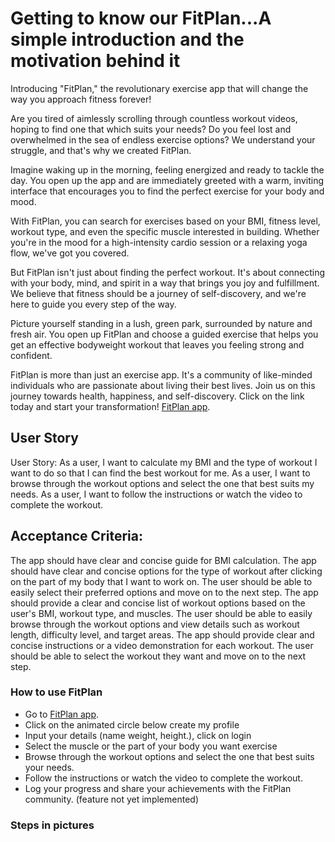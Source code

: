 # Getting to know our FitPlan...A simple introduction and the motivation behind it

Introducing "FitPlan," the revolutionary exercise app that will change the way you approach fitness forever!

Are you tired of aimlessly scrolling through countless workout videos, hoping to find one that which suits your needs? Do you feel lost and overwhelmed in the sea of endless exercise options? We understand your struggle, and that's why we created FitPlan.

Imagine waking up in the morning, feeling energized and ready to tackle the day. You open up the app and are immediately greeted with a warm, inviting interface that encourages you to find the perfect exercise for your body and mood.

With FitPlan, you can search for exercises based on your BMI, fitness level, workout type, and even the specific muscle interested in building. Whether you're in the mood for a high-intensity cardio session or a relaxing yoga flow, we've got you covered.

But FitPlan isn't just about finding the perfect workout. It's about connecting with your body, mind, and spirit in a way that brings you joy and fulfillment. We believe that fitness should be a journey of self-discovery, and we're here to guide you every step of the way.

Picture yourself standing in a lush, green park, surrounded by nature and fresh air. You open up FitPlan and choose a guided exercise that helps you get an effective bodyweight workout that leaves you feeling strong and confident.

FitPlan is more than just an exercise app. It's a community of like-minded individuals who are passionate about living their best lives. Join us on this journey towards health, happiness, and self-discovery. Click on the link today and start your transformation!
[FitPlan app](https://ephemeral-duckanoo-b75bcb.netlify.app/).

## User Story

User Story: As a user, I want to calculate my BMI and the type of workout I want to do so that I can find the best workout for me.
As a user, I want to browse through the workout options and select the one that best suits my needs.
As a user, I want to follow the instructions or watch the video to complete the workout.

## Acceptance Criteria:

The app should have clear and concise guide for BMI calculation.
The app should have clear and concise options for the type of workout after clicking on the part of my body that I want to work on.
The user should be able to easily select their preferred options and move on to the next step.
The app should provide a clear and concise list of workout options based on the user's BMI, workout type, and muscles.
The user should be able to easily browse through the workout options and view details such as workout length, difficulty level, and target areas.
The app should provide clear and concise instructions or a video demonstration for each workout.
The user should be able to select the workout they want and move on to the next step.

### How to use FitPlan

- Go to [FitPlan app](https://ephemeral-duckanoo-b75bcb.netlify.app/).
- Click on the animated circle below create my profile
- Input your details (name weight, height.), click on login
- Select the muscle or the part of your body you want exercise
- Browse through the workout options and select the one that best suits your needs.
- Follow the instructions or watch the video to complete the workout.
- Log your progress and share your achievements with the FitPlan community. (feature not yet implemented)

### Steps in pictures
